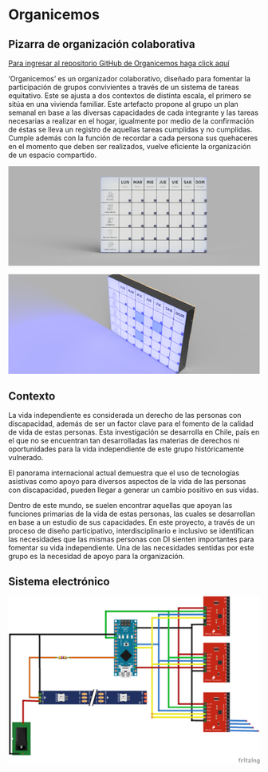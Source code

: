 # Organicemos

## Pizarra de organización colaborativa

[Para ingresar al repositorio GitHub de Organicemos haga click aquí](https://github.com/accesibilidad-inclusion/organicemos/tree/gh-pages)

‘Organicemos’ es un organizador colaborativo, diseñado para fomentar la participación de grupos convivientes a través de un sistema de tareas equitativo. Este se ajusta a dos contextos de distinta escala, el primero se sitúa en una vivienda familiar. Este artefacto propone al grupo un plan semanal en base a las diversas capacidades de cada integrante y las tareas necesarias a realizar en el hogar, igualmente por medio de la confirmación de éstas se lleva un registro de aquellas tareas cumplidas y no cumplidas. Cumple además con la función de recordar a cada persona sus quehaceres en el momento que deben ser realizados, vuelve eficiente la organización de un espacio compartido.

![Pizarra frontal](img/pizarra-frontal.png)

![Pizarra isométrica](img/pizarra-isometrica-luces.PNG)

## Contexto

La vida independiente es considerada un derecho de las personas con discapacidad, además de ser un factor clave para el fomento de la calidad de vida de estas personas. Esta investigación se desarrolla en Chile, país en el que no se encuentran tan desarrolladas las materias de derechos ni oportunidades para la vida independiente de este grupo históricamente vulnerado. 

El panorama internacional actual demuestra que el uso de tecnologías asistivas como apoyo para diversos aspectos de la vida de las personas con discapacidad, pueden llegar a generar un cambio positivo en sus vidas.

Dentro de este mundo, se suelen encontrar aquellas que apoyan las funciones primarias de la vida de estas personas, las cuales se desarrollan en base a un estudio de sus capacidades. En este proyecto, a través de un proceso de diseño participativo, interdisciplinario e inclusivo se identifican las necesidades que las mismas personas con DI sienten importantes para fomentar su vida independiente. Una de las necesidades sentidas por este grupo es la necesidad de apoyo para la organización. 

## Sistema electrónico

![Imagen del sistema](ino/sistema-organicemos.png)

